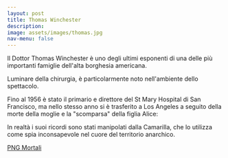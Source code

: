 ```yaml
---
layout: post
title: Thomas Winchester
description:
image: assets/images/thomas.jpg
nav-menu: false
---
```


Il Dottor Thomas Winchester è uno degli ultimi esponenti di una delle più importanti famiglie dell'alta borghesia americana.

Luminare della chirurgia, è particolarmente noto nell'ambiente dello spettacolo.

Fino al 1956 è stato il primario e direttore del St Mary Hospital di San Francisco, ma nello stesso anno si è trasferito a Los Angeles a seguito della morte della moglie e la "scomparsa" della figlia Alice:

In realtà i suoi ricordi sono stati manipolati dalla Camarilla, che lo utilizza come spia inconsapevole nel cuore del territorio anarchico.

<a href="http://xabacadabra.com/cursed-legacy/png-mortali.html" class="button back">PNG Mortali</a> 